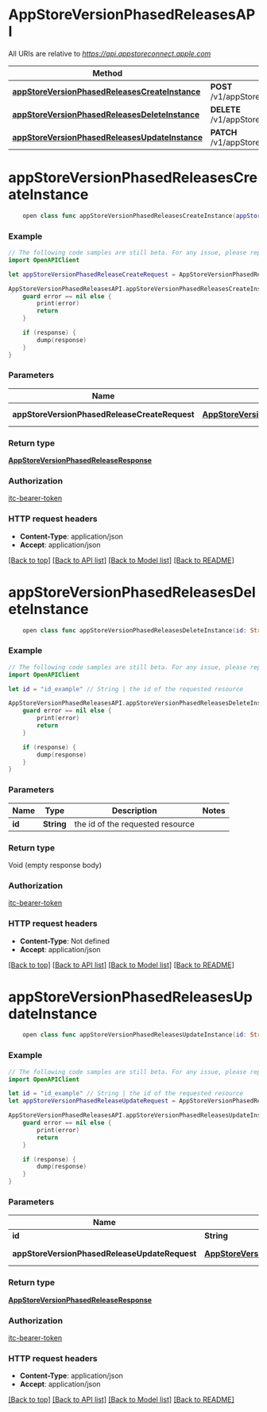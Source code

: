 # AppStoreVersionPhasedReleasesAPI

All URIs are relative to *https://api.appstoreconnect.apple.com*

Method | HTTP request | Description
------------- | ------------- | -------------
[**appStoreVersionPhasedReleasesCreateInstance**](AppStoreVersionPhasedReleasesAPI.md#appstoreversionphasedreleasescreateinstance) | **POST** /v1/appStoreVersionPhasedReleases | 
[**appStoreVersionPhasedReleasesDeleteInstance**](AppStoreVersionPhasedReleasesAPI.md#appstoreversionphasedreleasesdeleteinstance) | **DELETE** /v1/appStoreVersionPhasedReleases/{id} | 
[**appStoreVersionPhasedReleasesUpdateInstance**](AppStoreVersionPhasedReleasesAPI.md#appstoreversionphasedreleasesupdateinstance) | **PATCH** /v1/appStoreVersionPhasedReleases/{id} | 


# **appStoreVersionPhasedReleasesCreateInstance**
```swift
    open class func appStoreVersionPhasedReleasesCreateInstance(appStoreVersionPhasedReleaseCreateRequest: AppStoreVersionPhasedReleaseCreateRequest, completion: @escaping (_ data: AppStoreVersionPhasedReleaseResponse?, _ error: Error?) -> Void)
```



### Example
```swift
// The following code samples are still beta. For any issue, please report via http://github.com/OpenAPITools/openapi-generator/issues/new
import OpenAPIClient

let appStoreVersionPhasedReleaseCreateRequest = AppStoreVersionPhasedReleaseCreateRequest(data: AppStoreVersionPhasedReleaseCreateRequest_data(type: "type_example", attributes: AppStoreVersionPhasedReleaseCreateRequest_data_attributes(phasedReleaseState: PhasedReleaseState()), relationships: AlternativeDistributionPackageCreateRequest_data_relationships(appStoreVersion: AlternativeDistributionPackageCreateRequest_data_relationships_appStoreVersion(data: AlternativeDistributionPackageCreateRequest_data_relationships_appStoreVersion_data(type: "type_example", id: "id_example"))))) // AppStoreVersionPhasedReleaseCreateRequest | AppStoreVersionPhasedRelease representation

AppStoreVersionPhasedReleasesAPI.appStoreVersionPhasedReleasesCreateInstance(appStoreVersionPhasedReleaseCreateRequest: appStoreVersionPhasedReleaseCreateRequest) { (response, error) in
    guard error == nil else {
        print(error)
        return
    }

    if (response) {
        dump(response)
    }
}
```

### Parameters

Name | Type | Description  | Notes
------------- | ------------- | ------------- | -------------
 **appStoreVersionPhasedReleaseCreateRequest** | [**AppStoreVersionPhasedReleaseCreateRequest**](AppStoreVersionPhasedReleaseCreateRequest.md) | AppStoreVersionPhasedRelease representation | 

### Return type

[**AppStoreVersionPhasedReleaseResponse**](AppStoreVersionPhasedReleaseResponse.md)

### Authorization

[itc-bearer-token](../README.md#itc-bearer-token)

### HTTP request headers

 - **Content-Type**: application/json
 - **Accept**: application/json

[[Back to top]](#) [[Back to API list]](../README.md#documentation-for-api-endpoints) [[Back to Model list]](../README.md#documentation-for-models) [[Back to README]](../README.md)

# **appStoreVersionPhasedReleasesDeleteInstance**
```swift
    open class func appStoreVersionPhasedReleasesDeleteInstance(id: String, completion: @escaping (_ data: Void?, _ error: Error?) -> Void)
```



### Example
```swift
// The following code samples are still beta. For any issue, please report via http://github.com/OpenAPITools/openapi-generator/issues/new
import OpenAPIClient

let id = "id_example" // String | the id of the requested resource

AppStoreVersionPhasedReleasesAPI.appStoreVersionPhasedReleasesDeleteInstance(id: id) { (response, error) in
    guard error == nil else {
        print(error)
        return
    }

    if (response) {
        dump(response)
    }
}
```

### Parameters

Name | Type | Description  | Notes
------------- | ------------- | ------------- | -------------
 **id** | **String** | the id of the requested resource | 

### Return type

Void (empty response body)

### Authorization

[itc-bearer-token](../README.md#itc-bearer-token)

### HTTP request headers

 - **Content-Type**: Not defined
 - **Accept**: application/json

[[Back to top]](#) [[Back to API list]](../README.md#documentation-for-api-endpoints) [[Back to Model list]](../README.md#documentation-for-models) [[Back to README]](../README.md)

# **appStoreVersionPhasedReleasesUpdateInstance**
```swift
    open class func appStoreVersionPhasedReleasesUpdateInstance(id: String, appStoreVersionPhasedReleaseUpdateRequest: AppStoreVersionPhasedReleaseUpdateRequest, completion: @escaping (_ data: AppStoreVersionPhasedReleaseResponse?, _ error: Error?) -> Void)
```



### Example
```swift
// The following code samples are still beta. For any issue, please report via http://github.com/OpenAPITools/openapi-generator/issues/new
import OpenAPIClient

let id = "id_example" // String | the id of the requested resource
let appStoreVersionPhasedReleaseUpdateRequest = AppStoreVersionPhasedReleaseUpdateRequest(data: AppStoreVersionPhasedReleaseUpdateRequest_data(type: "type_example", id: "id_example", attributes: AppStoreVersionPhasedReleaseCreateRequest_data_attributes(phasedReleaseState: PhasedReleaseState()))) // AppStoreVersionPhasedReleaseUpdateRequest | AppStoreVersionPhasedRelease representation

AppStoreVersionPhasedReleasesAPI.appStoreVersionPhasedReleasesUpdateInstance(id: id, appStoreVersionPhasedReleaseUpdateRequest: appStoreVersionPhasedReleaseUpdateRequest) { (response, error) in
    guard error == nil else {
        print(error)
        return
    }

    if (response) {
        dump(response)
    }
}
```

### Parameters

Name | Type | Description  | Notes
------------- | ------------- | ------------- | -------------
 **id** | **String** | the id of the requested resource | 
 **appStoreVersionPhasedReleaseUpdateRequest** | [**AppStoreVersionPhasedReleaseUpdateRequest**](AppStoreVersionPhasedReleaseUpdateRequest.md) | AppStoreVersionPhasedRelease representation | 

### Return type

[**AppStoreVersionPhasedReleaseResponse**](AppStoreVersionPhasedReleaseResponse.md)

### Authorization

[itc-bearer-token](../README.md#itc-bearer-token)

### HTTP request headers

 - **Content-Type**: application/json
 - **Accept**: application/json

[[Back to top]](#) [[Back to API list]](../README.md#documentation-for-api-endpoints) [[Back to Model list]](../README.md#documentation-for-models) [[Back to README]](../README.md)

